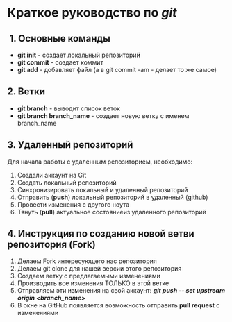 # Краткое руководство по *git*
##  1. Основные команды 
* **git init** - создает локальный репозиторий
* **git commit** - создает коммит
* **git add** - добавляет файл (а в git commit -am - делает то же самое)
## 2. Ветки
* **git branch** - выводит список веток 
* **git branch branch_name** - создает новую ветку с именем branch_name
## 3. Удаленный репозиторий 
Для начала работы с удаленным репозиторием, необходимо:
1. Создали аккаунт на Git
2. Создать локальный репозиторий
3. Синхронизировать локальный и удаленный репозиторий
4. Отправить (**push**) локальный репозиторий в удаленный (github)
5. Провести изменения с другого ноута
6. Тянуть (**pull**) актуальное состояниеиз удаленного репозиторий
## 4. Инструкция по созданию новой ветви репозитория (Fork)
1. Делаем Fork интересующего нас репозитория
2. Делаем git clone для нашей версии этого репозитория
3. Создаем ветку с предлагаемыми изменениями
4. Производить все изменения ТОЛЬКО в этой ветке
5. Отправляем эти изменения на свой аккаунт: _**git push -- set upstream origin <branch_name>**_  
6. В окне на GitHub появляется возможность отправить **pull request** с изменениями